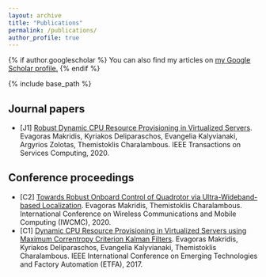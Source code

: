 ```yaml
---
layout: archive
title: "Publications"
permalink: /publications/
author_profile: true
---
```


{% if author.googlescholar %}
  You can also find my articles on <u><a href="{{https://scholar.google.gr/citations?user=qNcszUUAAAAJ&hl=en&oi=ao}}">my Google Scholar profile</a>.</u>
{% endif %}

{% include base_path %}

Journal papers
------
* [J1] [Robust Dynamic CPU Resource Provisioning in Virtualized Servers](https://ieeexplore.ieee.org/abstract/document/8960454). Evagoras Makridis, Kyriakos Deliparaschos, Evangelia Kalyvianaki, Argyrios Zolotas, Themistoklis Charalambous. IEEE Transactions on Services Computing, 2020.

Conference proceedings
------
* [C2] [Towards Robust Onboard Control of Quadrotor via Ultra-Wideband-based Localization](https://www.researchgate.net/profile/Evagoras_Makridis/publication/341044037_Towards_Robust_Onboard_Control_for_Quadrotors_via_Ultra-Wideband-based_Localization/links/5eaab56192851cb26766e74a/Towards-Robust-Onboard-Control-for-Quadrotors-via-Ultra-Wideband-based-Localization.pdf). Evagoras Makridis, Themistoklis Charalambous. International Conference on Wireless Communications and Mobile Computing (IWCMC), 2020.
* [C1] [Dynamic CPU Resource Provisioning in Virtualized Servers using Maximum Correntropy Criterion Kalman Filters](https://ieeexplore.ieee.org/abstract/document/8247677). Evagoras Makridis, Kyriakos Deliparaschos, Evangelia Kalyvianaki, Themistoklis Charalambous. IEEE International Conference on Emerging Technologies and Factory Automation (ETFA), 2017.